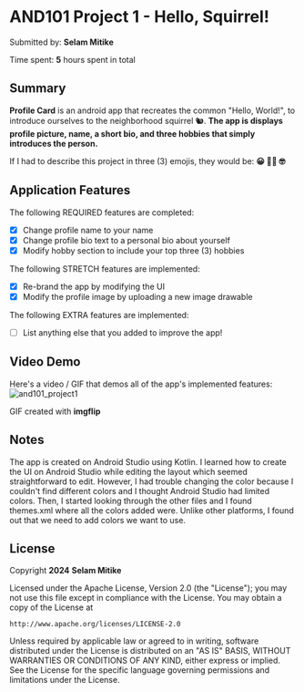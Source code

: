 <!-- (This is a comment) INSTRUCTIONS: Go through this page and fill out any **bolded** entries with their correct values.-->

# AND101 Project 1 - Hello, Squirrel!

Submitted by: **Selam Mitike**

Time spent: **5** hours spent in total

## Summary

**Profile Card** is an android app that recreates the common "Hello, World!", to introduce ourselves to the neighborhood squirrel 🐿.  **The app is displays profile picture, name, a short bio, and three hobbies that simply introduces the person.**

If I had to describe this project in three (3) emojis, they would be: **😀 🖐🏽 🤓**

## Application Features

<!-- (This is a comment) Please be sure to change the [ ] to [x] for any features you completed.  If a feature is not checked [x], you might miss the points for that item! -->

The following REQUIRED features are completed:

- [x] Change profile name to your name
- [x] Change profile bio text to a personal bio about yourself
- [x] Modify hobby section to include your top three (3) hobbies

The following STRETCH features are implemented:

- [x] Re-brand the app by modifying the UI
- [x] Modify the profile image by uploading a new image drawable

The following EXTRA features are implemented:

- [ ] List anything else that you added to improve the app!

## Video Demo

Here's a video / GIF that demos all of the app's implemented features:
![and101_project1](https://github.com/smitike/and101-project1-starter/assets/122339212/6e7f8936-b0db-47c1-b4ac-dfa7b336cfbd)

GIF created with **imgflip**

## Notes

The app is created on Android Studio using Kotlin. I learned how to create the UI on Android Studio while editing the layout which seemed straightforward to edit. However, I had trouble changing the color because I couldn't find different colors and I thought Android Studio had limited colors. Then, I started looking through the other files and I found themes.xml where all the colors added were. Unlike other platforms, I found out that we need to add colors we want to use.

## License

Copyright **2024** **Selam Mitike**

Licensed under the Apache License, Version 2.0 (the "License");
you may not use this file except in compliance with the License.
You may obtain a copy of the License at

    http://www.apache.org/licenses/LICENSE-2.0

Unless required by applicable law or agreed to in writing, software
distributed under the License is distributed on an "AS IS" BASIS,
WITHOUT WARRANTIES OR CONDITIONS OF ANY KIND, either express or implied.
See the License for the specific language governing permissions and
limitations under the License.
